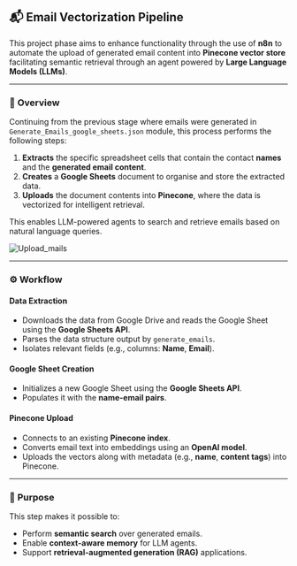 ## 📬 **Email Vectorization Pipeline**

This project phase aims to enhance functionality through the use of **n8n** to automate the upload of generated email content into **Pinecone vector store** facilitating semantic retrieval through an agent powered by **Large Language Models (LLMs)**.

---

### 🧠 **Overview**

Continuing from the previous stage where emails were generated in `Generate_Emails_google_sheets.json` module, this process performs the following steps:

1. **Extracts** the specific spreadsheet cells that contain the contact **names** and the **generated email content**.
2. **Creates** a **Google Sheets** document to organise and store the extracted data.
3. **Uploads** the document contents into **Pinecone**, where the data is vectorized for intelligent retrieval.

This enables LLM-powered agents to search and retrieve emails based on natural language queries.

![Upload_mails](https://github.com/user-attachments/assets/f60a7e49-4041-42e8-885e-b2613a62ab06)

---

### ⚙️ **Workflow**

#### **Data Extraction**
- Downloads the data from Google Drive and reads the Google Sheet using the **Google Sheets API**.
- Parses the data structure output by `generate_emails`.
- Isolates relevant fields (e.g., columns: **Name**, **Email**).

#### **Google Sheet Creation**
- Initializes a new Google Sheet using the **Google Sheets API**.
- Populates it with the **name-email pairs**.

#### **Pinecone Upload**
- Connects to an existing **Pinecone index**.
- Converts email text into embeddings using an **OpenAI model**.
- Uploads the vectors along with metadata (e.g., **name**, **content tags**) into Pinecone.

---

### 📌 **Purpose**

This step makes it possible to:

- Perform **semantic search** over generated emails.
- Enable **context-aware memory** for LLM agents.
- Support **retrieval-augmented generation (RAG)** applications.
